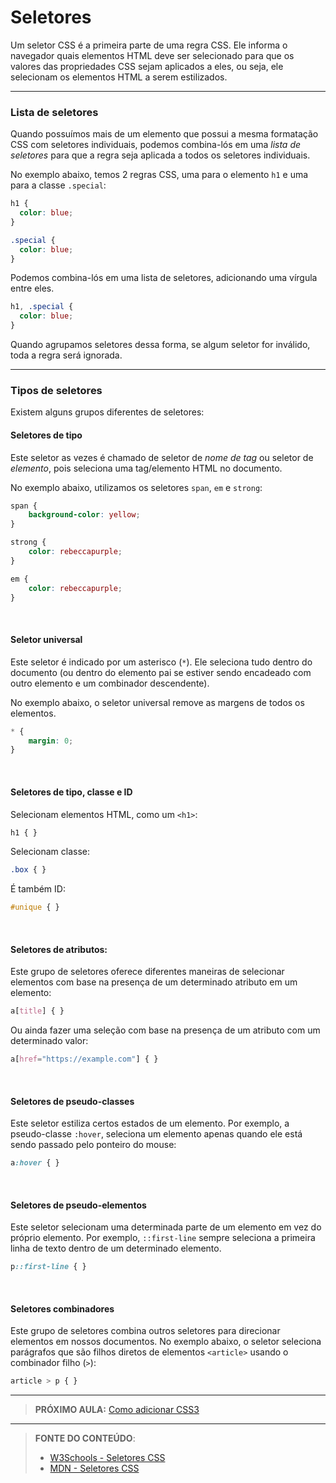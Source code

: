 # Seletores

Um seletor CSS é a primeira parte de uma regra CSS. Ele informa o navegador quais elementos HTML deve ser selecionado para que os valores das propriedades CSS sejam aplicados a eles, ou seja, ele selecionam os elementos HTML a serem estilizados.

---

### Lista de seletores

Quando possuímos mais de um elemento que possui a mesma formatação CSS com seletores individuais, podemos combina-lós em uma *lista de seletores* para que a regra seja aplicada a todos os seletores individuais.

No exemplo abaixo, temos 2 regras CSS, uma para o elemento `h1` e uma para a classe `.special`:

```css
h1 {
  color: blue;
}

.special {
  color: blue;
}
```

Podemos combina-lós em uma lista de seletores, adicionando uma vírgula entre eles.

```css
h1, .special {
  color: blue;
}
```

Quando agrupamos seletores dessa forma, se algum seletor for inválido, toda a regra será ignorada.

---

### Tipos de seletores

Existem alguns grupos diferentes de seletores:

#### Seletores de tipo

Este seletor as vezes é chamado de seletor de *nome de tag* ou seletor de *elemento*, pois seleciona uma tag/elemento HTML no documento.

No exemplo abaixo, utilizamos os seletores `span`, `em` e `strong`:

```css
span {
    background-color: yellow;
}

strong {
    color: rebeccapurple;
}

em {
    color: rebeccapurple;
}
```

<br>

#### Seletor universal

Este seletor é indicado por um asterisco (`*`). Ele seleciona tudo dentro do documento (ou dentro do elemento pai se estiver sendo encadeado com outro elemento e um combinador descendente). 

No exemplo abaixo, o seletor universal remove as margens de todos os elementos.

```css
* {
    margin: 0;
}
```

<br>



















#### Seletores de tipo, classe e ID

Selecionam elementos HTML, como um `<h1>`:

``` css
h1 { }
```

Selecionam classe:

``` css
.box { }
```

É também ID:

``` css
#unique { }
```

<br>

#### Seletores de atributos:

Este grupo de seletores oferece diferentes maneiras de selecionar elementos com base na presença de um determinado atributo em um elemento:

``` css
a[title] { }
```

Ou ainda fazer uma seleção com base na presença de um atributo com um determinado valor:

``` css
a[href="https://example.com"] { }
```

<br>

#### Seletores de pseudo-classes

Este seletor estiliza certos estados de um elemento. Por exemplo, a pseudo-classe `:hover`, seleciona um elemento apenas quando ele está sendo passado pelo ponteiro do mouse:

```css
a:hover { }
```

<br>

#### Seletores de pseudo-elementos

Este seletor selecionam uma determinada parte de um elemento em vez do próprio elemento. Por exemplo, `::first-line` sempre seleciona a primeira linha de texto dentro de um determinado elemento.

```css
p::first-line { }
```

<br>

#### Seletores combinadores

Este grupo de seletores combina outros seletores para direcionar elementos em nossos documentos. No exemplo abaixo, o seletor seleciona parágrafos que são filhos diretos de elementos `<article>` usando o combinador filho (`>`):

``` css
article > p { }
```





***

> **PRÓXIMO AULA:** [Como adicionar CSS3](../1.5-como-adicionar-css)

***


> **FONTE DO CONTEÚDO**:
>
> - [W3Schools - Seletores CSS](https://www.w3schools.com/css/css_selectors.asp)
> - [MDN - Seletores CSS](https://developer.mozilla.org/en-US/docs/Learn/CSS/Building_blocks/Selectors)
